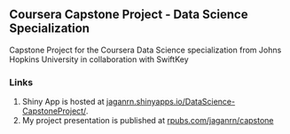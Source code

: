## Coursera Capstone Project - Data Science Specialization

Capstone Project for the Coursera Data Science specialization from Johns Hopkins University in collaboration with SwiftKey

### Links

1. Shiny App is hosted at <a href="https://jaganrn.shinyapps.io/DataScience-CapstoneProject/">jaganrn.shinyapps.io/DataScience-CapstoneProject/</a>. 
1. My project presentation is published at <a href="http://rpubs.com/jaganrn/capstone">rpubs.com/jaganrn/capstone</a>
